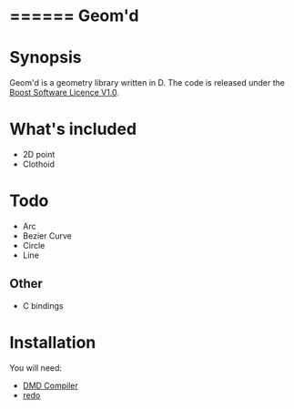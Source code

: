 ======
Geom'd
======

Synopsis
========
Geom'd is a geometry library written in D. The code is released under the [Boost Software Licence V1.0](http://www.boost.org/LICENSE_1_0.txt).

What's included
===============
* 2D point
* Clothoid

Todo
====
* Arc
* Bezier Curve
* Circle
* Line

Other
-----
* C bindings

Installation
============
You will need:

* [DMD Compiler](http://www.d-programming-language.org/dcompiler.html)
* [redo](http://github.com/apenwarr/redo)
